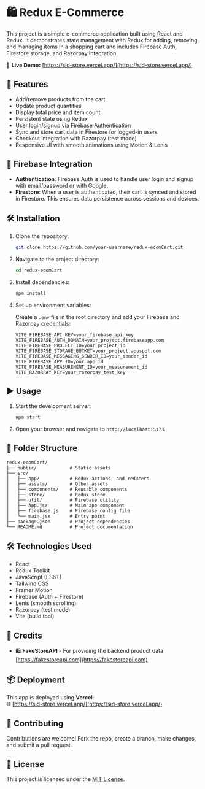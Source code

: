# 🛍️ Redux E-Commerce

This project is a simple e-commerce application built using React and Redux. It demonstrates state management with Redux for adding, removing, and managing items in a shopping cart and includes Firebase Auth, Firestore storage, and Razorpay integration.

🔗 **Live Demo:** [https://sid-store.vercel.app/](https://sid-store.vercel.app/)

## 🚀 Features

- Add/remove products from the cart
- Update product quantities
- Display total price and item count
- Persistent state using Redux
- User login/signup via Firebase Authentication
- Sync and store cart data in Firestore for logged-in users
- Checkout integration with Razorpay (test mode)
- Responsive UI with smooth animations using Motion & Lenis

## 🔐 Firebase Integration

- **Authentication**: Firebase Auth is used to handle user login and signup with email/password or with Google.
- **Firestore**: When a user is authenticated, their cart is synced and stored in Firestore. This ensures data persistence across sessions and devices.

## 🛠️ Installation

1. Clone the repository:
    ```bash
    git clone https://github.com/your-username/redux-ecomCart.git
    ```
2. Navigate to the project directory:
    ```bash
    cd redux-ecomCart
    ```
3. Install dependencies:
    ```bash
    npm install
    ```
4. Set up environment variables:

    Create a `.env` file in the root directory and add your Firebase and Razorpay credentials:

    ```env
    VITE_FIREBASE_API_KEY=your_firebase_api_key
    VITE_FIREBASE_AUTH_DOMAIN=your_project.firebaseapp.com
    VITE_FIREBASE_PROJECT_ID=your_project_id
    VITE_FIREBASE_STORAGE_BUCKET=your_project.appspot.com
    VITE_FIREBASE_MESSAGING_SENDER_ID=your_sender_id
    VITE_FIREBASE_APP_ID=your_app_id
    VITE_FIREBASE_MEASUREMENT_ID=your_measurement_id
    VITE_RAZORPAY_KEY=your_razorpay_test_key
    ```

## ▶️ Usage

1. Start the development server:
    ```bash
    npm start
    ```
2. Open your browser and navigate to `http://localhost:5173`.

## 📂 Folder Structure

```
redux-ecomCart/
├── public/            # Static assets
├── src/
│   ├── app/           # Redux actions, and reducers
│   ├── assets/        # Other assets
│   ├── components/    # Reusable components
│   ├── store/         # Redux store
│   ├── util/          # Firebase utility
│   ├── App.jsx        # Main app component
│   ├── firebase.js    # Firebase config file
│   └── main.jsx       # Entry point
├── package.json       # Project dependencies
└── README.md          # Project documentation
```

## 🛠️ Technologies Used

- React
- Redux Toolkit
- JavaScript (ES6+)
- Tailwind CSS
- Framer Motion
- Firebase (Auth + Firestore)
- Lenis (smooth scrolling)
- Razorpay (test mode)
- Vite (build tool)

## 🧾 Credits

- 🛍️ **FakeStoreAPI** - For providing the backend product data  
  [https://fakestoreapi.com](https://fakestoreapi.com)

## 📦 Deployment

This app is deployed using **Vercel**:  
🌐 [https://sid-store.vercel.app/](https://sid-store.vercel.app/)

## 🤝 Contributing

Contributions are welcome! Fork the repo, create a branch, make changes, and submit a pull request.

## 📄 License

This project is licensed under the [MIT License](LICENSE).
